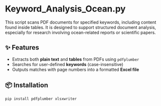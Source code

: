 # Keyword_Analysis_Ocean.py

This script scans PDF documents for specified keywords, including content found inside tables. It is designed to support structured document analysis, especially for research involving ocean-related reports or scientific papers.

## ✨ Features

- Extracts both **plain text** and **tables** from PDFs using `pdfplumber`
- Searches for user-defined **keywords** (case-insensitive)
- Outputs matches with page numbers into a formatted **Excel file**

## 📦 Installation

```bash
pip install pdfplumber xlsxwriter


